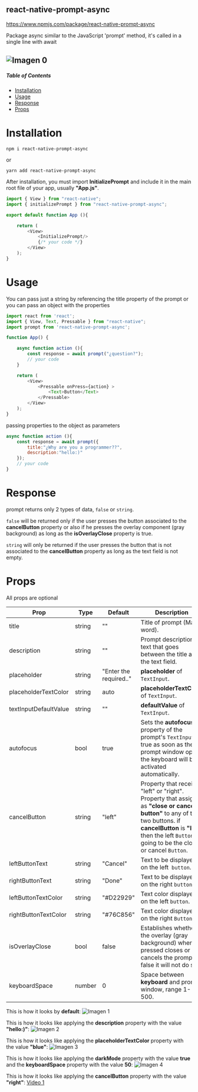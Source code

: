 ## react-native-prompt-async

https://www.npmjs.com/package/react-native-prompt-async 

Package async similar to the JavaScript 'prompt' method, it's called in a single line with await

![Imagen 0](https://drive.google.com/uc?export=view&id=1j_nu06Z8mEakN_cq5xJxZbcdo5hRFwOh)
------

##### Table of Contents
* [Installation](#Installation)
* [Usage](#Usage)
* [Response](#Response)
* [Props](#props)

# Installation
```shell
npm i react-native-prompt-async
```
or
```shell
yarn add react-native-prompt-async
```
After installation, you must import **InitializePrompt** and include it in the main root file of your app, usually **"App.js"**.

```js
import { View } from "react-native";
import { initializePrompt } from "react-native-prompt-async";

export default function App (){

	return (
		<View>
			<InitializePrompt/>
			{/* your code */}
		</View>
	);
}
```

# Usage

You can pass just a string by referencing the title property of the prompt or you can pass an object with the properties

```js
import react from 'react';
import { View, Text, Pressable } from "react-native";
import prompt from 'react-native-prompt-async';

function App() {

	async function action (){
		const response = await prompt("¿question?");
		// your code
	}

	return (
		<View>
			<Pressable onPress={action} >
				<Text>Button</Text>
			</Pressable>
		</View>
	);
}
```

passing properties to the object as parameters

```js
async function action (){
	const response = await prompt({
		title:"¿Why are you a programmer??", 
		description:"hello:)"
	});
	// your code
}
```

# Response
prompt returns only 2 types of data, `false` or `string`.

`false` will be returned only if the user presses the button associated to the **cancelButton** property or also if he presses the overlay component (gray background) as long as the **isOverlayClose** property is true.

`string` will only be returned if the user presses the button that is not associated to the **cancelButton** property as long as the text field is not empty.

# Props

All props are optional

Prop              | Type     | Default     | Description
----------------- | -------- | ----------- | -----------
title | string | "" | Title of prompt (Main word).
description | string | "" | Prompt description, text that goes between the title and the text field.
placeholder | string | "Enter the required.." |  **placeholder** of `TextInput`.
placeholderTextColor | string | auto | **placeholderTextColor** of `TextInput`.
textInputDefaultValue | string | "" | **defaultValue** of `TextInput`.
autofocus | bool | true | Sets the **autofocus** property of the prompt's `TextInput`. if true as soon as the prompt window opens the keyboard will be activated automatically.
cancelButton | string | "left" | Property that receives "left" or "right". Property that assigns as **"close or cancel button"** to any of the two buttons. if **cancelButton** is **"left"** then the left `Button` is going to be the close or cancel `Button`.
leftButtonText | string | "Cancel" | Text to be displayed on the left` button`.
rightButtonText | string | "Done" | Text to be displayed on the right `button`.
leftButtonTextColor | string | "#D22929" | Text color displayed on the left `button`.
rightButtonTextColor | string | "#76C856" | Text color displayed on the right `Button`.
isOverlayClose | bool | false | Establishes whether the overlay (gray background) when pressed closes or cancels the prompt, if false it will not do so.
keyboardSpace | number | 0 | Space between **keyboard** and prompt window, range 1-500.

This is how it looks by **default**:
![Imagen 1](http://drive.google.com/uc?export=view&id=1Y0OvsTvgERlYC0XV5xRgSB5SWfV_g-T3)

This is how it looks like applying the **description** property with the value **"hello:)"**:
![Imagen 2](http://drive.google.com/uc?export=view&id=1p1Di_xGoK6sXhH48FOTzlbbsSLuqfCZV)

This is how it looks like applying the **placeholderTextColor** property with the value **"blue"**:
![Imagen 3](http://drive.google.com/uc?export=view&id=1p1H83CdlxJTWVHU1SZ8IFqumSovpdZPn)

This is how it looks like applying the **darkMode** property with the value **true** and the **keyboardSpace** property with the value **50**:
![Imagen 4](http://drive.google.com/uc?export=view&id=1q3uXaJZ1iNYDnn_mHL-sO-56JxUZ-M2l)

This is how it looks like applying the **cancelButton** property with the value **"right"**:
[Video 1](https://drive.google.com/uc?export=view&id=10mCOM0U588UhBxMJjh416eK5r0yUZjle)
